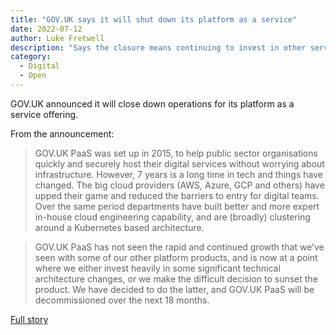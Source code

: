 ```yaml
---
title: "GOV.UK says it will shut down its platform as a service"
date: 2022-07-12
author: Luke Fretwell
description: "Says the closure means continuing to invest in other services, such as GOV.UK Notify, GOV.UK Pay, GOV.UK Design System, as well as building new platforms like the new GOV.UK Forms product."
category:
  - Digital
  - Open
---
```


GOV.UK announced it will close down operations for its platform as a service offering.

From the announcement:

> GOV.UK PaaS was set up in 2015, to help public sector organisations quickly and securely host their digital services without worrying about infrastructure. However, 7 years is a long time in tech and things have changed. The big cloud providers (AWS, Azure, GCP and others) have upped their game and reduced the barriers to entry for digital teams. Over the same period departments have built better and more expert in-house cloud engineering capability, and are (broadly) clustering around a Kubernetes based architecture.

> GOV.UK PaaS has not seen the rapid and continued growth that we’ve seen with some of our other platform products, and is now at a point where we either invest heavily in some significant technical architecture changes, or we make the difficult decision to sunset the product. We have decided to do the latter, and GOV.UK PaaS will be decommissioned over the next 18 months.

[Full story](https://gds.blog.gov.uk/2022/07/12/why-weve-decided-to-decommission-gov-uk-paas-platform-as-a-service/)